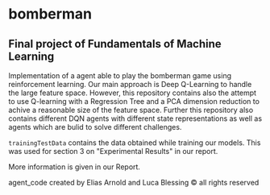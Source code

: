 # bomberman
## Final project of Fundamentals of Machine Learning
Implementation of a agent able to play the bomberman game using reinforcement learning. Our main approach is Deep Q-Learning to handle the large feature space. However, this repository contains also the attempt to use Q-learning with a Regression Tree and a PCA dimension reduction to achive a reasonable size of the feature space. Further this repository also contains different DQN agents with different state representations as well as agents which are bulid to solve different challenges.

`trainingTestData` contains the data obtained while training our models. This was used for section 3 on "Experimental Results" in our report.

More information is given in our Report.


agent_code created by Elias Arnold and Luca Blessing &copy; all rights reserved
